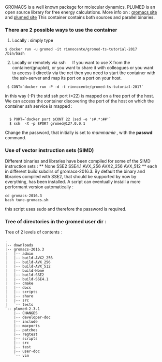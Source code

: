 
GROMACS is a well known package for molecular dynamics, 
PLUMED is an open source library for free energy calculations.
More info on : [gromacs site](http://www.gromacs.org/) and [plumed site](http://www.plumed.org/home)
This container contains both sources and parallel binaries.

### There are 2 possible ways to use the container

1. Locally : simply type
```
$ docker run -u gromed -it rinnocente/gromed-ts-tutorial-2017 /bin/bash 
```

2. Locally or remotely via ssh
```  ```
If you want to use X from the container(gnuplot), or you want to share it with colleagues or you
want to access it directly via the net then you need to start the
container with the ssh-server and map its port on a port on your host.
```
 $ CONT=`docker run -P -d -t rinnocente/gromed-ts-tutorial-2017`
```
in this way (-P) the std ssh port (=22) is mapped on a free port of the host. We can access the container discovering the port of the host on which the container ssh service is mapped :
```

  $ PORT=`docker port $CONT 22 |sed -e 's#.*:##'`
  $ ssh  -X -p $PORT gromed@127.0.0.1
```
Change the password, that initially is set to *mammamia* , with the **passwd** command.

### Use of vector instruction sets (SIMD)
Different binaries and libraries have been compiled for some of the SIMD instruction sets :
** None SSE2 SSE4.1 AVX_256 AVX2_256 AVX_512 ** each in different build subdirs of gromacs-2016.3.
By default the binary and libraries compiled with SSE2, that should be supported by now by everything,
has been installed.
A script can eventually install a more performant version automatically :
```
cd gromacs-2016.3
bash tune-gromacs.sh
```
this script uses sudo and therefore the password is required.

### Tree of directories in the gromed user dir :


Tree of 2 levels of contents :
```
.
|-- downloads
|-- gromacs-2016.3
|   |-- admin
|   |-- build-AVX2_256
|   |-- build-AVX_256
|   |-- build-AVX_512
|   |-- build-None
|   |-- build-SSE2
|   |-- build-SSE4.1
|   |-- cmake
|   |-- docs
|   |-- scripts
|   |-- share
|   |-- src
|   `-- tests
`-- plumed-2.3.1
    |-- CHANGES
    |-- developer-doc
    |-- include
    |-- macports
    |-- patches
    |-- regtest
    |-- scripts
    |-- src
    |-- test
    |-- user-doc
    `-- vim
```



